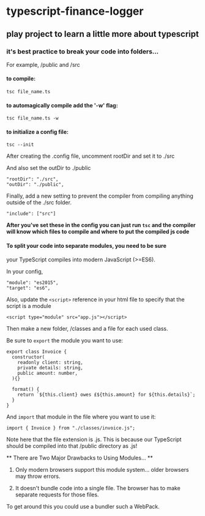 # typescript-finance-logger

## play project to learn a little more about typescript

### it's best practice to break your code into folders...

For example, /public and /src

#### to compile:

```
tsc file_name.ts
```

#### to automagically compile add the '-w' flag:

```
tsc file_name.ts -w
```

#### to initialize a config file:

```
tsc --init
```

After creating the .config file, uncomment rootDir and set it to ./src

And also set the outDir to ./public

```
"rootDir": "./src",
"outDir": "./public",
```

Finally, add a new setting to prevent the compiler from compiling anything outside of the ./src folder.

```
"include": ["src"]
```

**After you've set these in the config you can just run `tsc` and the compiler will know which files to compile and where to put the compiled js code**

#### To split your code into separate modules, you need to be sure
your TypeScript compiles into modern JavaScript (>=ES6).

In your config,

```
"module": "es2015",
"target": "es6",
```

Also, update the `<script>` reference in your html file to specify that the script is a module

```
<script type="module" src="app.js"></script>
```

Then make a new folder, /classes and a file for each used class.

Be sure to ```export``` the module you want to use:

```
export class Invoice {
  constructor(
    readonly client: string,
    private details: string,
    public amount: number,
  ){}

  format() {
    return `${this.client} owes £${this.amount} for ${this.details}`;
  }
}
```

And ```import``` that module in the file where you want to use it:

```
import { Invoice } from "./classes/invoice.js";
```

Note here that the file extension is .js. This is because our TypeScript should be compiled into that /public directory as .js!

** There are Two Major Drawbacks to Using Modules... **

1. Only modern browsers support this module system... older browsers may throw errors.

2. It doesn't bundle code into a single file. The browser has to make separate requests for those files.

To get around this you could use a bundler such a WebPack.